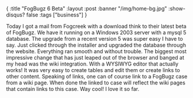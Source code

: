 {
  :title "FogBugz 6 Beta"
  :layout :post
  :banner "/img/home-bg.jpg"
  :show-disqus? false
  :tags ["business"]
}

Today I got a mail from Fogcreek with a download think to their latest beta of FogBugz. We have it running on a Windows 2003 server with a mysql 5 database. The upgrade from a recent version 5 was super easy I have to say. Just clicked through the installer and upgraded the database through the website. Everything ran smooth and without trouble. The biggest most impressive change that has just leaped out of the browser and banged at my head was the wiki integration. With a WYSIWYG editor that actually works! It was very easy to create tables and edit them or create links to other content. Speaking of links, one can of course link to a FogBugz case from a wiki page. When done the linked to case will reflect the wiki pages that contain links to this case. Way cool! I love it so far.
